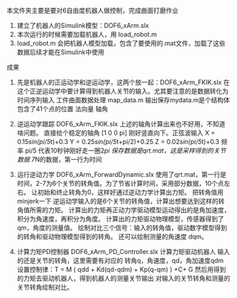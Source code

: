 本文件夹主要是要对6自由度机器人做控制，完成曲面打磨作业
1. 建立了机器人的Simulink模型：DOF6_xArm.slx
2. 本次运行的时候需要加载机器人，用  load_robot.m
3. load_robot.m 会把机器人模型加载，包含了要使用的.mat文件，加载了这些数据后续才能在Simulink中使用

成果
1. 先是机器人的正运动学和逆运动学，这两个放一起：DOF6_xArm_FKIK.slx
在这个正逆运动学中要计算得到机器人关节的输入。尤其要注意的是数据转化为时间序列输入
工件曲面数据处理 map_data.m 输出保存mydata.m是个结构体 包含了41个点的位置 法向量 轴角

2. 逆运动学跟踪 DOF6_xArm_FKIK.slx
上述的轴角计算出来也不好用，不知道啥问题。
直接给个稳定的轴角 [1 0 0 pi]  刚好竖直向下。正弦波输入
X = 0.15*sin(pi/5*t)+0.3
Y = 0.25*sin(pi/5*t+pi/2)+0.25
Z = 0.02*sin(pi/5*t)+0.3
频率 pi/5 代表10秒钟刚好走一圈2*pi
保存数据是qrt.mat，这是采样得到的关节数据 7*N的数据，第一行为时间

3. 运行逆动力学 DOF6_xArm_ForwardDynamic.slx
使用了qrt.mat，第一行是时间，2-7为6个关节的转角值。为了节省计算时间，采用部分数据，10个点左右。
让初始和终止转角为0，这样好通过逆动力学计算出力矩。
把转角值用minjerk一下
逆运动学输入的是6个关节的转角值，计算出想要达到这样的转角值所需的力矩。
计算出的力矩再正动力学驱动模型运动得出的是角加速度，积分为角速度，再积分为角度。
计算出的力矩驱动物理模型，传感器得到了qm，角度的测量值。
绘制对比三个信号：输入的转角值，驱动数字模型得到的转角和驱动物理模型得到的转角。
还可以绘制测量的角速度  dqm。

4. 计算力矩PD控制器 DOF6_xArm_PD_Controller.slx
计算力矩驱动机器人
输入的还是关节的转角，这里需要有对应的 转角q，角速度，qd，角加速度qdm
设置控制律：T = M ( qdd + Kd(qd-qdm) + Kp(q-qm) ) +C+ G
然后用得到的力矩去驱动机器人，得到机器人的测量关节输出
对输入的关节转角和测量的关节转角绘制对比。
